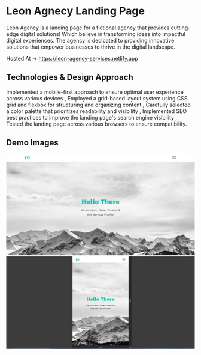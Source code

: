 # Leon Agnecy Landing Page

Leon Agency is a landing page for a fictional agency that provides cutting-edge digital solutions! 
Which believe in transforming ideas into impactful digital experiences. 
The agency is dedicated to providing innovative solutions that empower businesses to thrive in the digital landscape.

Hosted At -> https://leon-agency-services.netlify.app

## Technologies & Design Approach

 Implemented a mobile-first approach to ensure optimal user experience across various devices
, Employed a grid-based layout system using CSS grid and flexbox for structuring and organizing content
, Carefully selected a color palette that prioritizes readability and visibility
, Implemented SEO best practices to improve the landing page's search engine visibility
, Tested the landing page across various browsers to ensure compatibility.

## Demo Images

![landing](./leon-landing/landing-pc.jpg) ![landing-mobile](./leon-landing/landing-mobile.jpg)
